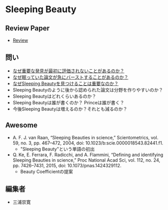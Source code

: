 # Sleeping Beauty

## Review Paper
- [Review](/survey.md)

## 問い

- [なぜ重要な発見が最初に評価されないことがあるのか？](/src/rev1/README.md)
- [なぜ眠っていた論文が急にバーストすることがあるのか？](/src/rev2/README.md)
- [なぜSleeping Beautyを見つけることは重要なのか？](/src/rev3/README.md)
- Sleeping Beautyのように後から認められた論文は分野を作りやすいのか？
- Sleeping Beautyはどれくらいあるのか？
- Sleeping Beautyは誰が書くのか？ Princeは誰が書く？
- 今後Sleeping Beautyは増えるのか？それとも減るのか？

## Awesome
  
- A. F. J. van Raan, “Sleeping Beauties in science,” Scientometrics, vol. 59, no. 3, pp. 467–472, 2004, doi: 10.1023/b:scie.0000018543.82441.f1.
  - "Sleeping Beauty"という単語の初出
- Q. Ke, E. Ferrara, F. Radicchi, and A. Flammini, “Defining and identifying Sleeping Beauties in science,” Proc National Acad Sci, vol. 112, no. 24, pp. 7426–7431, 2015, doi: 10.1073/pnas.1424329112.
  - Beauty Coefficientの提案

  
## 編集者
- 三浦崇寛
